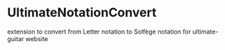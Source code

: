 # UltimateNotationConvert
extension to convert from Letter notation to Solfège notation for ultimate-guitar website
